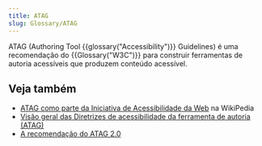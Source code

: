 ```yaml
---
title: ATAG
slug: Glossary/ATAG
---
```


ATAG (Authoring Tool {{glossary("Accessibility")}} Guidelines) é uma recomendação do {{Glossary("W3C")}} para construir ferramentas de autoria acessíveis que produzem conteúdo acessível. 

## Veja também

- [ATAG como parte da Iniciativa de Acessibilidade da Web](https://en.wikipedia.org/wiki/Web_Accessibility_Initiative#Authoring_Tools_Accessibility_Guidelines_.28ATAG.29) na WikiPedia
- [Visão geral das Diretrizes de acessibilidade da ferramenta de autoria (ATAG)](https://www.w3.org/WAI/standards-guidelines/atag/)
- [A recomendação do ATAG 2.0](https://www.w3.org/TR/ATAG20/)
